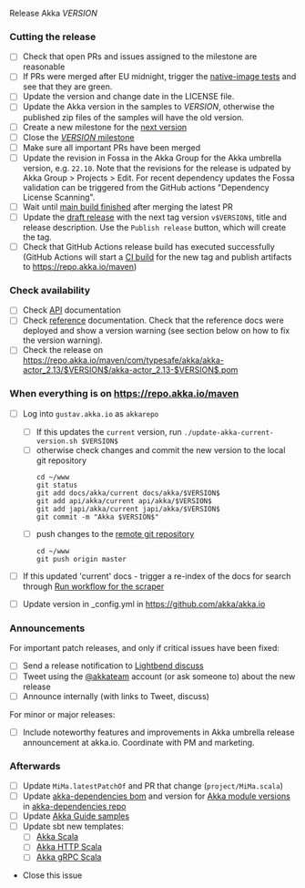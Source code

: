 Release Akka $VERSION$

<!--
# Release Train Issue Template for Akka

(Liberally copied and adopted from Scala itself https://github.com/scala/scala-dev/blob/b11cd2e4a4431de7867db6b39362bea8fa6650e7/notes/releases/template.md)

For every release, use the `scripts/create-release-issue.sh` to make a copy of this file named after the release, and expand the variables.

Variables to be expanded in this template:
- $VERSION$=???

Key links:
  - akka/akka milestone: https://github.com/akka/akka/milestone/?
-->

### Cutting the release

- [ ] Check that open PRs and issues assigned to the milestone are reasonable
- [ ] If PRs were merged after EU midnight, trigger the [native-image tests](https://github.com/akka/akka/actions/workflows/native-image-tests.yml) and see that they are green.
- [ ] Update the version and change date in the LICENSE file.
- [ ] Update the Akka version in the samples to $VERSION$, otherwise the published zip files of the samples will have the old version.
- [ ] Create a new milestone for the [next version](https://github.com/akka/akka/milestones)
- [ ] Close the [$VERSION$ milestone](https://github.com/akka/akka/milestones?direction=asc&sort=due_date)
- [ ] Make sure all important PRs have been merged
- [ ] Update the revision in Fossa in the Akka Group for the Akka umbrella version, e.g. `22.10`. Note that the revisions for the release is udpated by Akka Group > Projects > Edit. For recent dependency updates the Fossa validation can be triggered from the GitHub actions "Dependency License Scanning".
- [ ] Wait until [main build finished](https://github.com/akka/akka/actions) after merging the latest PR
- [ ] Update the [draft release](https://github.com/akka/akka/releases) with the next tag version `v$VERSION$`, title and release description. Use the `Publish release` button, which will create the tag.
- [ ] Check that GitHub Actions release build has executed successfully (GitHub Actions will start a [CI build](https://github.com/akka/akka/actions) for the new tag and publish artifacts to https://repo.akka.io/maven)

### Check availability

- [ ] Check [API](https://doc.akka.io/api/akka/$VERSION$/) documentation
- [ ] Check [reference](https://doc.akka.io/docs/akka/$VERSION$/) documentation. Check that the reference docs were deployed and show a version warning (see section below on how to fix the version warning).
- [ ] Check the release on https://repo.akka.io/maven/com/typesafe/akka/akka-actor_2.13/$VERSION$/akka-actor_2.13-$VERSION$.pom

### When everything is on https://repo.akka.io/maven
  - [ ] Log into `gustav.akka.io` as `akkarepo` 
    - [ ] If this updates the `current` version, run `./update-akka-current-version.sh $VERSION$`
    - [ ] otherwise check changes and commit the new version to the local git repository
         ```
         cd ~/www
         git status
         git add docs/akka/current docs/akka/$VERSION$
         git add api/akka/current api/akka/$VERSION$
         git add japi/akka/current japi/akka/$VERSION$
         git commit -m "Akka $VERSION$"
         ```
    - [ ] push changes to the [remote git repository](https://github.com/akka/doc.akka.io)
         ```
         cd ~/www
         git push origin master
         ```
  - [ ] If this updated 'current' docs - trigger a re-index of the docs for search through [Run workflow for the scraper](https://github.com/akka/akka/actions/workflows/algolia-doc-site-scrape.yml)
  - [ ] Update version in _config.yml in https://github.com/akka/akka.io    
  

### Announcements

For important patch releases, and only if critical issues have been fixed:

- [ ] Send a release notification to [Lightbend discuss](https://discuss.akka.io)
- [ ] Tweet using the [@akkateam](https://twitter.com/akkateam/) account (or ask someone to) about the new release
- [ ] Announce internally (with links to Tweet, discuss)

For minor or major releases:

- [ ] Include noteworthy features and improvements in Akka umbrella release announcement at akka.io. Coordinate with PM and marketing.

### Afterwards

- [ ] Update `MiMa.latestPatchOf` and PR that change (`project/MiMa.scala`)
- [ ] Update [akka-dependencies bom](https://github.com/lightbend/akka-dependencies) and version for [Akka module versions](https://doc.akka.io/docs/akka-dependencies/current/) in [akka-dependencies repo](https://github.com/akka/akka-dependencies)
- [ ] Update [Akka Guide samples](https://github.com/akka/akka-guide)
- [ ] Update sbt new templates:
  - [ ] [Akka Scala](https://github.com/akka/akka-quickstart-scala.g8/blob/main/src/main/g8/default.properties)
  - [ ] [Akka HTTP Scala](https://github.com/akka/akka-http-quickstart-scala.g8/blob/main/src/main/g8/default.properties)
  - [ ] [Akka gRPC Scala](https://github.com/akka/akka-grpc-quickstart-scala.g8/blob/main/src/main/g8/default.properties)
- Close this issue
